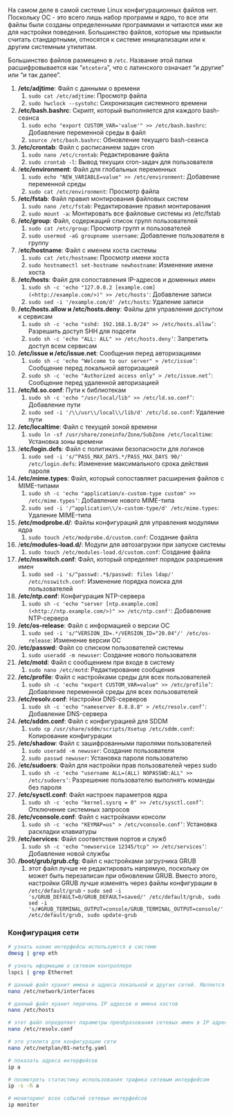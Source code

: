 На самом деле в самой системе Linux конфигурационных файлов нет. Поскольку ОС - это всего лишь набор программ и ядро, то все эти файлы были созданы определенными программами и читаются ими же для настройки поведения. Большинство файлов, которые мы привыкли считать стандартными, относятся к системе инициализации или к другим системным утилитам.

Большинство файлов размещено в `/etc`. Название этой папки расшифровывается как “`etcetera`”, что с латинского означает “и другие” или “и так далее”.

1. **/etc/adjtime**: Файл с данными о времени
    1. `sudo cat /etc/adjtime`: Просмотр файла
    2. `sudo hwclock --systohc`: Сихронизация системного времени
2. **/etc/bash.bashrc**: Скрипт, который выполняется для каждого bash-сеанса
    1. `sudo echo "export CUSTOM_VAR='value'" >> /etc/bash.bashrc`: Добавление переменной среды в файл
    2. `source /etc/bash.bashrc`: Обновление текущего bash-сеанса
3. **/etc/crontab**: Файл с расписанием задач cron
    1. `sudo nano /etc/crontab`: Редактирование файла
    2. `sudo crontab -l`: Вывод текущих cron-задач для пользователя
4. /**etc/environment**: Файл для глобальных переменных
    1. `sudo echo "NEW_VARIABLE=value" >> /etc/environment`: Добавение переменной среды
    2. `sudo cat /etc/environment`: Просмотр файла
5. **/etc/fstab**: Файл правил монтирования файловых систем
    1. `sudo nano /etc/fstab`: Редактирование правил монтирования
    2. `sudo mount -a`: Монтировать все файловые системы из /etc/fstab
6. **/etc/group**: Файл, содержащий список групп пользователей
    1. `sudo cat /etc/group`: Просмотр групп и пользователей
    2. `sudo usermod -aG groupname username`: Добавление пользователя в группу
7. /**etc/hostname**: Файл с именем хоста системы
    1. `sudo cat /etc/hostname`: Просмотр имени хоста
    2. `sudo hostnamectl set-hostname newhostname`: Изменение имени хоста
8. **/etc/hosts**: Файл для сопоставления IP-адресов и доменных имен
    1. `sudo sh -c 'echo "127.0.0.2 [example.com](<http://example.com/>)" >> /etc/hosts'`: Добавление записи
    2. `sudo sed -i '/example.com/d' /etc/hosts`: Удаление записи
9. **/etc/hosts.allow и /etc/hosts.deny**: Файлы для управления доступом к сервисам
    1. `sudo sh -c 'echo "sshd: 192.168.1.0/24" >> /etc/hosts.allow’`: Разрешить доступ SHH для подсети
    2. `sudo sh -c 'echo "ALL: ALL" >> /etc/hosts.deny’`: Запретить доступ всем сервисам
10. **/etc/issue и /etc/issue.net**: Сообщения перед авторизациями
    1. `sudo sh -c 'echo "Welcome to our server" > /etc/issue’`: Сообщение перед локальной авторизацией
    2. `sudo sh -c 'echo "Authorized access only" > /etc/issue.net’`: Сообщение перед удаленной авторизацией
11. **/etc/ld.so.conf**: Пути к библиотекам
    1. `sudo sh -c 'echo "/usr/local/lib" >> /etc/ld.so.conf’`: Добавление пути
    2. `sudo sed -i '/\\/usr\\/local\\/lib/d' /etc/ld.so.conf`: Удаление пути
12. **/etc/localtime**: Файл с текущей зоной времени
    1. `sudo ln -sf /usr/share/zoneinfo/Zone/SubZone /etc/localtime`: Установка зоны времени
13. /**etc/login.defs**: Файл с политиками безопасности для логинов
    1. `sudo sed -i 's/^PASS_MAX_DAYS.*/PASS_MAX_DAYS 90/' /etc/login.defs`: Изменение максимального срока действия пароля
14. **/etc/mime.types**: Файл, который сопоставляет расширения файлов с MIME-типами
    1. `sudo sh -c 'echo "application/x-custom-type custom" >> /etc/mime.types’`: Добавление нового MIME-типа
    2. `sudo sed -i '/^application\\/x-custom-type/d' /etc/mime.types`: Удаление MIME-типа
15. **/etc/modprobe.d/**: Файлы конфигураций для управления модулями ядра
    1. `sudo touch /etc/modprobe.d/custom.conf`: Создание файла
16. /**etc/modules-load.d/**: Модули для автозагрузки при запуске системы
    1. `sudo touch /etc/modules-load.d/custom.conf`: Создание файла
17. **/etc/nsswitch.conf**: Файл, который определяет порядок разрешения имен
    1. `sudo sed -i 's/^passwd:.*$/passwd: files ldap/' /etc/nsswitch.conf`: Изменение порядка поиска для пользователей
18. **/etc/ntp.conf**: Конфигурация NTP-сервера
    1. `sudo sh -c 'echo "server [ntp.example.com](<http://ntp.example.com/>)" >> /etc/ntp.conf'`: Добавление NTP-сервера
19. **/etc/os-release**: Файл с информацией о версии ОС
    1. `sudo sed -i 's/^VERSION_ID=.*/VERSION_ID="20.04"/' /etc/os-release`: Изменение версии ОС
20. /**etc/passwd**: Файл со списком пользователей системы
    1. `sudo useradd -m newuser`: Создание нового пользователя
21. **/etc/motd**: Файл с сообщением при входе в систему
    1. `sudo nano /etc/motd`: Редактирование сообщения
22. **/etc/profile**: Файл с настройками среды для всех пользователей
    1. `sudo sh -c 'echo "export CUSTOM_VAR=value" >> /etc/profile’`: Добавление переменной среды для всех пользователей
23. **/etc/resolv.conf**: Настройки DNS-серверов
    1. `sudo sh -c 'echo "nameserver 8.8.8.8" > /etc/resolv.conf’`: Добавление DNS-сервера
24. **/etc/sddm.conf**: Файл с конфигурацией для SDDM
    1. `sudo cp /usr/share/sddm/scripts/Xsetup /etc/sddm.conf`: Копирование конфигурации
25. **/etc/shadow**: Файл с зашифрованными паролями пользователей
    1. `sudo useradd -m newuser`: Создание пользователя
    2. `sudo passwd newuser`: Установка пароля пользователю
26. /**etc/sudoers**: Файл для настройки прав пользователей через sudo
    1. `sudo sh -c 'echo "username ALL=(ALL) NOPASSWD:ALL" >> /etc/sudoers’`: Разрешение пользователю выполнять команды без пароля
27. **/etc/sysctl.conf**: Файл настроек параметров ядра
    1. `sudo sh -c 'echo "kernel.sysrq = 0" >> /etc/sysctl.conf’`: Отключение системных запросов
28. **/etc/vconsole.conf**: Файл с настройками консоли
    1. `sudo sh -c 'echo "KEYMAP=us" > /etc/vconsole.conf’`: Установка раскладки клавиатуры
29. **/etc/services**: Файл соответствия портов и служб
    1. `sudo sh -c 'echo "newservice 12345/tcp" >> /etc/services’`: Добавление новой службы
30. **/boot/grub/grub.cfg**: Файл с настройками загрузчика GRUB
    1. этот файл лучше не редактировать напрямую, поскольку он может быть перезаписан при обновлении GRUB. Вместо этого, настройки GRUB лучше изменять через файлы конфигурации в `/etc/default/grub` - `sudo sed -i 's/GRUB_DEFAULT=0/GRUB_DEFAULT=saved/' /etc/default/grub, sudo sed -i 's/#GRUB_TERMINAL_OUTPUT=console/GRUB_TERMINAL_OUTPUT=console/' /etc/default/grub, sudo update-grub`

### Конфигурация сети

```bash
# узнать какие интерфейсы используются в системе
dmesg | grep eth

# узнать иформацию о сетевом контроллере
lspci | grep Ethernet

# данный файл хранит имена и адреса локальной и других сетей. Является основным файлом для настроек сетевых интерфейсов
nano /etc/network/interfaces

# данный файл хранит перечень IP адресов и имена хостов
nano /etc/hosts

# этот файл определяет параметры преобразования сетевых имен в IP адреса
nano /etc/resolv.conf

# это утилита для конфигурации сети
nano /etc/netplan/01-netcfg.yaml

# показать адреса интерфейсов
ip a

# посмотреть статистику использования трафика сетевым интерфейсом
ip -s -h a

# мониторинг всех событий сетевых интерфейсов
ip monitor
```
